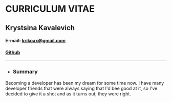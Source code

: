 # CURRICULUM VITAE

## Krystsina Kavalevich

#### E-mail: krikoax@gmail.com

#### [Github](https://github.com/kristykov)

___

*  ### Summary
Becoming a developer has been my dream for some time now. I have many developer friends that were always saying that I'd bee good at it, so I've decided to give it a shot and as it turns out, they were right.
